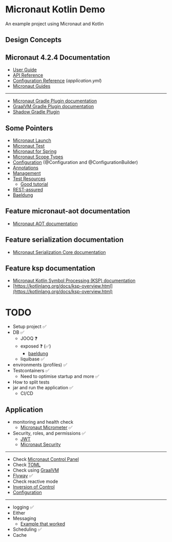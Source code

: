 # Micronaut Kotlin Demo

An example project using Micronaut and Kotlin

## Design Concepts

## Micronaut 4.2.4 Documentation

- [User Guide](https://docs.micronaut.io/4.2.4/guide/index.html)
- [API Reference](https://docs.micronaut.io/4.2.4/api/index.html)
- [Configuration Reference](https://docs.micronaut.io/4.2.4/guide/configurationreference.html) (_application.yml_)
- [Micronaut Guides](https://guides.micronaut.io/index.html)

---

- [Micronaut Gradle Plugin documentation](https://micronaut-projects.github.io/micronaut-gradle-plugin/latest/)
- [GraalVM Gradle Plugin documentation](https://graalvm.github.io/native-build-tools/latest/gradle-plugin.html)
- [Shadow Gradle Plugin](https://plugins.gradle.org/plugin/com.github.johnrengelman.shadow)

## Some Pointers 

- [Micronaut Launch](https://micronaut.io/launch)
- [Micronaut Test](https://micronaut-projects.github.io/micronaut-test/latest/guide/)
- [Micronaut for Spring](https://micronaut-projects.github.io/micronaut-spring/latest/guide/)
- [Micronaut Scope Types](https://guides.micronaut.io/latest/micronaut-scope-types-gradle-java.html)
- [Configuration](https://guides.micronaut.io/latest/micronaut-configuration-gradle-kotlin.html) (@Configuration and @ConfigurationBuilder)
- [Annotations](https://www.baeldung.com/kotlin/annotations)
- [Management](https://docs.micronaut.io/latest/guide/#management)
- [Test Resources](https://micronaut-projects.github.io/micronaut-test-resources/latest/guide/#modules-testcontainers)
  - [Good tutorial](https://guides.micronaut.io/latest/replace-h2-with-real-database-for-testing.html)
- [REST-assured](https://github.com/rest-assured/rest-assured/wiki/)
- [Baeldung](https://www.baeldung.com/micronaut)

## Feature micronaut-aot documentation

- [Micronaut AOT documentation](https://micronaut-projects.github.io/micronaut-aot/latest/guide/)

## Feature serialization documentation

- [Micronaut Serialization Core documentation](https://micronaut-projects.github.io/micronaut-serialization/latest/guide/)

## Feature ksp documentation

- [Micronaut Kotlin Symbol Processing (KSP) documentation](https://docs.micronaut.io/latest/guide/#kotlin)
- [https://kotlinlang.org/docs/ksp-overview.html](https://kotlinlang.org/docs/ksp-overview.html)

# TODO

- Setup project ✅
- DB ✅
  - JOOQ ❓
  - exposed ❓ (✅)
    - [baeldung](https://www.baeldung.com/kotlin/exposed-persistence)
  - liquibase ✅
- environments (profiles) ✅
- Testcontainers ✅
  - Need to optimise startup and more ✅
- How to split tests
- jar and run the application ✅
  - CI/CD

## Application

- monitoring and health check
  - [Micronaut Micrometer](https://micronaut-projects.github.io/micronaut-micrometer/latest/guide/) ✅
- Security, roles, and permissions ✅
  - [JWT](https://guides.micronaut.io/latest/micronaut-security-jwt-gradle-kotlin.html)
  - [Micronaut Security](https://micronaut-projects.github.io/micronaut-security/latest/guide/index.html#custom)

---

- Check [Micronaut Control Panel](https://micronaut-projects.github.io/micronaut-control-panel/latest/guide/)
- Check [TOML](https://toml.io/en/)
- Check using [GraalVM](https://guides.micronaut.io/latest/creating-your-first-micronaut-app-maven-kotlin.html)
- [Flyway](https://micronaut-projects.github.io/micronaut-flyway/latest/guide/) ✅
- Check reactive mode
- [Inversion of Control](https://docs.micronaut.io/latest/guide/#beans)
- [Configuration](https://docs.micronaut.io/latest/guide/#configuration)

---

- logging ✅
- Either
- Messaging
  - [Example that worked](https://github.com/ricall/micronaut-jms-application/)
- Scheduling ✅
- Cache
